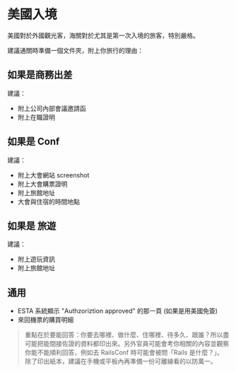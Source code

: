 # 美國入境

美國對於外國觀光客，海關對於尤其是第一次入境的旅客，特別嚴格。

建議通關時準備一個文件夾，附上你旅行的理由：

## 如果是商務出差

建議：

- 附上公司內部會議邀請函
- 附上在職證明


## 如果是 Conf

建議：

- 附上大會網站 screenshot
- 附上大會購票證明
- 附上旅館地址
- 大會與住宿的時間地點

## 如果是 旅遊

建議：

- 附上遊玩資訊
- 附上旅館地址

## 通用

* ESTA 系統顯示 "Authzoriztion approved" 的那一頁 (如果是用美國免簽)
* 來回機票的購買明細

> 重點在於要能回答：你要去哪裡、做什麼、住哪裡、待多久、跟誰？所以盡可能把能間接佐證的資料都印出來。另外官員可能會考你相關的內容並觀察你能不能順利回答，例如去 RailsConf 時可能會被問「Rails 是什麼？」。
> 除了印出紙本，建議在手機或平板內再準備一份可離線看的以防萬一。
